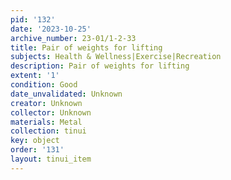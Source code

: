 ```yaml
---
pid: '132'
date: '2023-10-25'
archive_number: 23-01/1-2-33
title: Pair of weights for lifting
subjects: Health & Wellness|Exercise|Recreation
description: Pair of weights for lifting
extent: '1'
condition: Good
date_unvalidated: Unknown
creator: Unknown
collector: Unknown
materials: Metal
collection: tinui
key: object
order: '131'
layout: tinui_item
---
```

